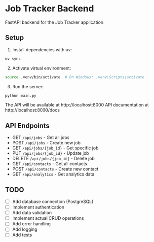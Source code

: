 # Job Tracker Backend

FastAPI backend for the Job Tracker application.

## Setup

1. Install dependencies with uv:
```bash
uv sync
```

2. Activate virtual environment:
```bash
source .venv/bin/activate  # On Windows: .venv\Scripts\activate
```

3. Run the server:
```bash
python main.py
```

The API will be available at http://localhost:8000
API documentation at http://localhost:8000/docs

## API Endpoints

- GET `/api/jobs` - Get all jobs
- POST `/api/jobs` - Create new job
- GET `/api/jobs/{job_id}` - Get specific job
- PUT `/api/jobs/{job_id}` - Update job
- DELETE `/api/jobs/{job_id}` - Delete job
- GET `/api/contacts` - Get all contacts
- POST `/api/contacts` - Create new contact
- GET `/api/analytics` - Get analytics data

## TODO

- [ ] Add database connection (PostgreSQL)
- [ ] Implement authentication
- [ ] Add data validation
- [ ] Implement actual CRUD operations
- [ ] Add error handling
- [ ] Add logging
- [ ] Add tests